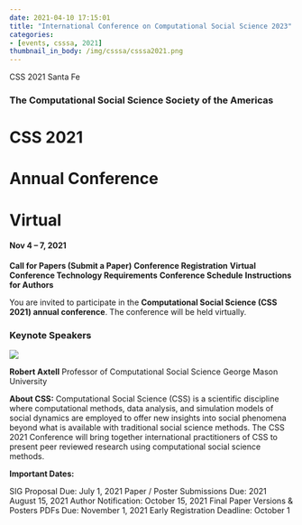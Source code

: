 ```yaml
---
date: 2021-04-10 17:15:01
title: "International Conference on Computational Social Science 2023"
categories:
- [events, csssa, 2021]
thumbnail_in_body: /img/csssa/csssa2021.png
---
```


CSS 2021 Santa Fe

### **<div class="post_flex_center_center">The Computational Social Science Society of the Americas</div>**

# **<div class="post_flex_center_center">CSS 2021</div>**
# **<div class="post_flex_center_center">Annual Conference</div>**
# **<div class="post_flex_center_center">Virtual</div>**
#### **<div class="post_flex_center_center">Nov 4 – 7, 2021</div>**

**Call for Papers (Submit a Paper)**
**Conference Registration**
**Virtual Conference Technology Requirements**
**Conference Schedule**
**Instructions for Authors**

You are invited to participate in the **Computational Social Science (CSS 2021) annual conference**. The conference will be held virtually.

### <div class="post_flex_center_center">Keynote Speakers</div>
<div class="post_flex_center_center">
    <img class="post_block-item" src="https://computationalsocialscience.org/wp-content/uploads/2015/04/Axtell-2010.jpeg"/>
</div>

**Robert Axtell**
Professor of Computational Social Science
George Mason University

**About CSS:**
Computational Social Science (CSS) is a scientific discipline where computational methods, data analysis, and simulation models of social dynamics are employed to offer new insights into social phenomena beyond what is available with traditional social science methods. The CSS 2021 Conference will bring together international practitioners of CSS to present peer reviewed research using computational social science methods.

**Important Dates:**

SIG Proposal Due: July 1, 2021
Paper / Poster Submissions Due: 2021 August 15, 2021
Author Notification: October 15, 2021
Final Paper Versions & Posters PDFs Due: November 1, 2021
Early Registration Deadline: October 1